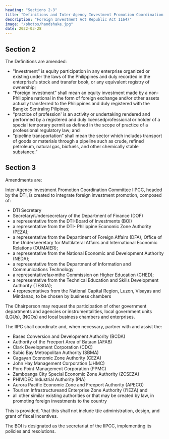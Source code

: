 ```yaml
---
heading: "Sections 2-3"
title: "Definitions and Inter-Agency Investment Promotion Coordination Committee IIPCC"
description: "Foreign Investment Act Republic Act 11647"
image: "/photos/handshake.jpg"
date: 2022-03-28
---
```




<!-- Section 1. Section 2 of Republic Act No. 7042 (R.A. No. 7042), as amended by RepublicAct No. 8179, 
otherwise known aa the “Foreign Investments Act of 1991,” is hereby amended to read as follows: -->

<!-- The Declaration of Policy is amended: -->

<!-- Recognizing that increased capital and technology benefits the 
Philippines and that global and regional economies affect the Philippine economy, it is the policy 
of the -->

<!-- The State will attract, promote and welcome productive investments from foreign individuals,  partnerships, corporations, and governments, including their political subdivisions, in activities which significantly contribute to sustainable, inclusive, resilient, and innovative economic  growth, productivity, global competitiveness, employment, technological advancement, and  countrywide development to the extent that foreign investment is allowed in such activity by the Constitution and relevant laws, and consistent with the protection of national security. 

Foreign investments shall be encouraged in enterprises that significantly expand livelihood and employment opportunities for Filipinos; enhance economic value of agricultural products; promote the welfare  of Filipino consumers; expand the scope, quality and volume of exports and their access to foreign  markets; and/or transfer relevant technologies in ag;;iculture, industry and support services. Foreign investments shall be welcome as a supplement to Filipino capital and technology in those  enterprises serving mainly the domestic market.

The State shall promote accountability and integrity in public office, as well as the promotion and administration of efficient public service to entice foreign investments.

Foreign investments shall be conducted based on the principles of transparency, reciprocity,  equity, and economic cooperation.
 -->

## Section 2

The Definitions are amended:

- "Investment" is equity participation in any enterprise organized or existing under the laws of the Philippines and duly recorded in the enterprise's stock and transfer book, or  any equivalent registry of ownership;
- “Foreign investment” shall mean an equity investment made by a non-Philippine  national in the form of foreign exchange and/or other assets actually transferred to the  Philippines and duly registered with the Bangko Sentralng Pilipinas;
- “practice of profession' is an activity or undertaking rendered and performed by a registered and duly licensedprofessiorial or holder of a special temporary permit as defined in the  scope of practice of a professional regulatory law; and
- “pipeline transportation” shall mean the sector which includes transport of goods or  materials through a pipeline such as crude, refined petroleum, natural gas, biofuels, and other chemically stable substance.”



## Section 3

Amendments are:

Inter-Agency Investment Promotion Coordination Committee IIPCC, headed by the DTI, is created to integrate foreign investment promotion, composed of:  

- DTI Secretary
- Secretary/Undersecretary of the Department of Finance (DOF)
- a representative from the DTI-Board of Investments (BOI)
- a representative from the DTI- Philippine Economic Zone Authority (PEZA);
- a representative from the Departinent of Foreign Affairs (DFA), Office of the Underseeretary for Multilateral Affairs and International Economic Relations (OUMAIER);
- a representative from the National Economic and Development Authority (NEDA);
- a representative from the Department of Information and Communications Technology
- a representativefax›mthe Commission on Higher Education (CHED);
- a representative from the Technical Education and Skills Development Authority (TESDA); 
- 4 representatives from the National Capital Region, Luzon, Visayas and Mindanao, to be chosen by business chambers

<!-- , who shall be of known competence,  probity, integrity and .expertise in any of the fields of investment,  advertising,  b anking,  finance management and law, with at least ten (10) years of outstanding management or leadership 
experience. -->

The Chairperson may <!--  from time to time, aa a particular foreign inve8tment may  require, --> request the participation of other government departments and agencies or  instrumentalities, local government units (LGUs), (NGOs) and local business chambers and enterprises.

The IIPC shall coordinate and, when necessary, partner with and assist the:
- Bases Conversion and Development Authority (BCDA)
- Authority of the Freeport Area of Bataan (AFAB)
- Clark Development  Corporation (CDC)
- Subic Bay Metropolitan Authority (SBMA)
- Cagayan Economic Zone Authority (CEZA)
- John Hay Management Corporation (JHMC)
- Poro Point Management Corporation (PPMC)
- Zamboanga City Special Economic Zone Authority (ZCSEZA)
- PHIVIDEC Industrial Authority (PIA)
- Aurora Pacific  Economic Zone and Freeport Authority (APECO)
- Tourism Infrastructureand Enterprise Zone Authority  (I'IEZA) and 
- all other similar existing authorities or that may be created by law, in promoting foreign investments to the country

This is provided, 'that this shall not include t)ie administration,  design, and grant of fiscal incentives.

The BOI is designated as the secretariat of the IIPCC, implementing its policies and resolutions.
